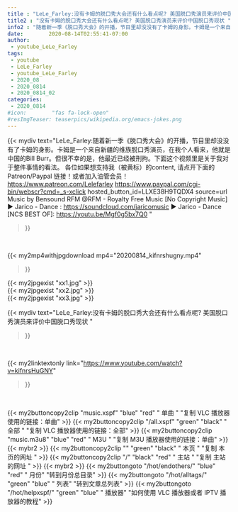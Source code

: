 ```yaml
---
title : "LeLe_Farley:没有卡姆的脱口秀大会还有什么看点呢? 美国脱口秀演员来评价中国脱口秀现状 "
title2 : "没有卡姆的脱口秀大会还有什么看点呢? 美国脱口秀演员来评价中国脱口秀现状 "
info2 : "随着新一季《脱口秀大会》的开播，节目里却没没有了卡姆的身影。卡姆是一个来自新疆的维族脱口秀演员，在我个人看来，他就是中国的Bill Burr。但很不幸的是，他最近已经被刑拘。下面这个视频里是关于我对于整件事情的看法。   各位如果想支持我（被黄标）的content, 请点开下面的Patreon/Paypal 链接！或者加入油管会员！   https://www.patreon.com/Lelefarley  https://www.paypal.com/cgi-bin/webscr?cmd=_s-xclick hosted_button_id=LLXE38H9TQDX4 source=url  Music by Bensound RFM @RFM - Royalty Free Music [No Copyright Music]  ► Jarico - Dance : https://soundcloud.com/jaricomusic ► Jarico - Dance [NCS BEST OF]:  https://youtu.be/Mgf0g5bx7Q0 "
date:        2020-08-14T02:55:41-07:00
author:
 - youtube_LeLe_Farley
tags:
 - youtube
 - LeLe_Farley
 - youtube_LeLe_Farley
 - 2020_08
 - 2020_0814
 - 2020_0814_02
categories:
 - 2020_0814
#icon:        "fas fa-lock-open"
#resImgTeaser: teaserpics/wikipedia.org/emacs-jokes.png
---
```


{{< mydiv text="LeLe_Farley:随着新一季《脱口秀大会》的开播，节目里却没没有了卡姆的身影。卡姆是一个来自新疆的维族脱口秀演员，在我个人看来，他就是中国的Bill Burr。但很不幸的是，他最近已经被刑拘。下面这个视频里是关于我对于整件事情的看法。   各位如果想支持我（被黄标）的content, 请点开下面的Patreon/Paypal 链接！或者加入油管会员！   https://www.patreon.com/Lelefarley  https://www.paypal.com/cgi-bin/webscr?cmd=_s-xclick hosted_button_id=LLXE38H9TQDX4 source=url  Music by Bensound RFM @RFM - Royalty Free Music [No Copyright Music]  ► Jarico - Dance : https://soundcloud.com/jaricomusic ► Jarico - Dance [NCS BEST OF]:  https://youtu.be/Mgf0g5bx7Q0 "
>}}
<br>


{{< my2mp4withjpgdownload mp4="20200814_kifnrshugny.mp4"
>}}

{{< my2jpgexist "xx1.jpg" >}}<br>
{{< my2jpgexist "xx2.jpg" >}}<br>
{{< my2jpgexist "xx3.jpg" >}}<br>



{{< mydiv text="LeLe_Farley:没有卡姆的脱口秀大会还有什么看点呢? 美国脱口秀演员来评价中国脱口秀现状 "
>}}
<br>

{{< my2linktextonly link="https://www.youtube.com/watch?v=kifnrsHuGNY"
>}}


<br>

{{< my2buttoncopy2clip "music.xspf"        "blue"   "red"    " 单曲 "  "复制 VLC 播放器使用的链接：单曲" >}} {{< my2buttoncopy2clip "/all.xspf"         "green"  "black"  " 全部 "  "复制 VLC 播放器使用的链接：全部" >}} {{< my2buttoncopy2clip "music.m3u8"        "blue"   "red"    " M3U  "    "复制 M3U 播放器使用的链接：单曲" >}} {{< mybr2 >}} {{< my2buttoncopy2clip ""                  "green"  "black"  " 本页 "    "复制 本页的网址 " >}} {{< my2buttoncopy2clip "/"                 "black"  "red"    " 主站 "    "复制 主站的网址 " >}} {{< mybr2 >}} {{< my2buttongoto      "/hot/endothers/"   "blue"   "red"    " 月份"   "转到月份总目录" >}} {{< my2buttongoto      "/hot/alltags/"     "green"  "blue"   " 列表"   "转到文章总列表" >}} {{< my2buttongoto      "/hot/helpxspf/"    "green"  "blue"   " 播放器" "如何使用 VLC 播放器或者 IPTV 播放器的教程" >}} 
